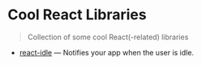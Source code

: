 # Cool React Libraries
> Collection of some cool React(-related) libraries

- [react-idle](https://github.com/reacttraining/react-idle) — Notifies your app when the user is idle.
